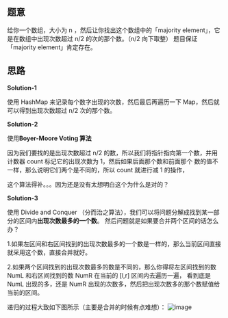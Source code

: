 ## 题意
   给你一个数组，大小为 n ，然后让你找出这个数组中的「majority element」，它是在数组中出现次数超过 n/2 的次的那个数。（n/2 向下取整）
   题目保证「majority element」肯定存在。
   
## 思路
   **Solution-1**
   
   使用 HashMap 来记录每个数字出现的次数，然后最后再遍历一下 Map，然后就可以得到出现次数超过 n/2 次的那个数。
   
   **Solution-2**
   
   使用**Boyer-Moore Voting 算法**
   
   因为我们要找的是出现次数超过 n/2 的数，所以我们将指针指向第一个数，并用计数器 count 标记它的出现次数为 1，然后如果后面那个数和前面那个
   数的值不一样，那么说明它们两个是不同的，所以 count 就进行减 1 的操作，
   
   这个算法得补。。。因为还是没有太想明白这个为什么是对的？
   
   **Solution-3**
   
   使用 Divide and Conquer （分而治之算法），我们可以将问题分解成找到某一部分的区间内**出现次数最多的一个数**。
   然后问题就是如果要合并两个区间的话怎么办？
   
   1.如果左区间和右区间找到的出现次数最多的一个数是一样的，那么当前区间直接就采用这个数，直接合并就好。
   
   2.如果两个区间找到的出现次数最多的数是不同的，那么你得将左区间找到的数 NumL 和右区间找到的数 NumR 在当前的 [l,r] 区间内去遍历一遍，
   看到底是 NumL 出现的多，还是 NumR 出现的次数多，然后把出现次数多的那个数赋值给当前的区间。
   
   递归的过程大致如下图所示（主要是合并的时候有点难想）：
   ![image](https://user-images.githubusercontent.com/16880879/42125634-4a9fdc48-7cad-11e8-8590-f9b5ab25ba35.png)

